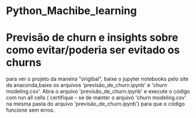 # Python_Machibe_learning
# Previsão de churn e insights sobre como evitar/poderia ser evitado os churns

para ver o projeto da maneira "origibal", baixe o jupyter notebooks pelo site da anaconda,baixe os arquivos 'previsão_de_churn.ipynb' e 
'churn modeling.csv'. Abra o arquivo 'previsão_de_churn.ipynb' e execute o código com run all cells ( certifique - se de manter o arquivo 'churn modeling.csv' na mesma pasta do arquivo 'previsão_de_churn.ipynb') para que o código funcione sem erros.
